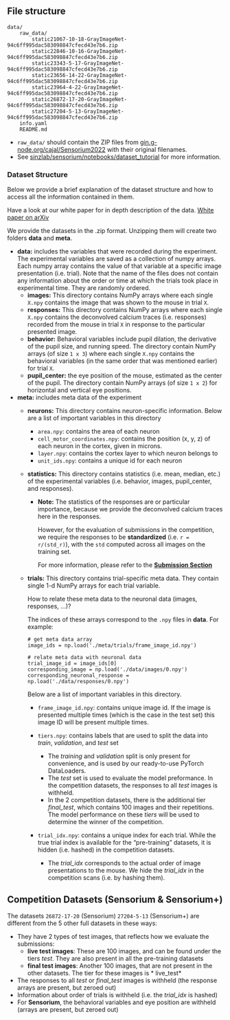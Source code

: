 ## File structure
```
data/
    raw_data/
        static21067-10-18-GrayImageNet-94c6ff995dac583098847cfecd43e7b6.zip
        static22846-10-16-GrayImageNet-94c6ff995dac583098847cfecd43e7b6.zip
        static23343-5-17-GrayImageNet-94c6ff995dac583098847cfecd43e7b6.zip
        static23656-14-22-GrayImageNet-94c6ff995dac583098847cfecd43e7b6.zip
        static23964-4-22-GrayImageNet-94c6ff995dac583098847cfecd43e7b6.zip
        static26872-17-20-GrayImageNet-94c6ff995dac583098847cfecd43e7b6.zip
        static27204-5-13-GrayImageNet-94c6ff995dac583098847cfecd43e7b6.zip
    info.yaml
    README.md
```
- `raw_data/` should contain the ZIP files from [gin.g-node.org/cajal/Sensorium2022](https://gin.g-node.org/cajal/Sensorium2022) with their original filenames.
- See [sinzlab/sensorium/notebooks/dataset_tutorial](https://github.com/sinzlab/sensorium/tree/main/notebooks/dataset_tutorial) for more information.

### Dataset Structure

Below we provide a brief explanation of the dataset structure and how to access all the information contained in them.

Have a look at our white paper for in depth description of the data. [White paper on arXiv](https://arxiv.org/abs/2206.08666)

We provide the datasets in the .zip format. Unzipping them will create two folders **data** and **meta**.

- **data:** includes the variables that were recorded during the experiment. The experimental variables are saved as a collection of numpy arrays. Each numpy array contains the value of that variable at a specific image presentation (i.e. trial). Note that the name of the files does not contain any information about the order or time at which the trials took place in experimental time. They are randomly ordered.
    - **images:** This directory contains NumPy arrays where each single `X.npy` contains the image that was shown to the mouse in trial `X`.
    - **responses:** This directory contains NumPy arrays where each single `X.npy` contains the deconvolved calcium traces (i.e. responses) recorded from the mouse in trial `X` in response to the particular presented image.
    - **behavior:** Behavioral variables include pupil dilation, the derivative of the pupil size, and running speed. The directory contain NumPy arrays (of size `1 x 3`) where each single `X.npy` contains the behavioral variables (in the same order that was mentioned earlier) for trial `X`.
    - **pupil_center:** the eye position of the mouse, estimated as the center of the pupil. The directory contain NumPy arrays (of size `1 x 2`) for horizontal and vertical eye positions.
- **meta:** includes meta data of the experiment
    - **neurons:** This directory contains neuron-specific information. Below are a list of important variables in this directory
        - `area.npy`: contains the area of each neuron
        - `cell_motor_coordinates.npy`: contains the position (x, y, z) of each neuron in the cortex, given in microns.
        - `layer.npy`: contains the cortex layer to which neuron belongs to
        - `unit_ids.npy`: contains a unique id for each neuron
    - **statistics:** This directory contains statistics (i.e. mean, median, etc.) of the experimental variables (i.e. behavior, images, pupil_center, and responses).
        - **Note:** The statistics of the responses are or particular importance, because we provide the deconvolved calcium traces here in the responses.

          However, for the evaluation of submissions in the competition, we require the responses to be **standardized** (i.e. `r = r/(std_r)`), with the `std` computed across all images on the training set.

          For more information, please refer to the [**Submission Section**](../submission_tutorial/)
    - **trials:** This directory contains trial-specific meta data.
      They contain single 1-d NumPy arrays for each trial variable.

      How to relate these meta data to the neuronal data (images, responses, ...)?

      The indices of these arrays correspond to the `.npy` files in **data**. For example:
        ``` 
      # get meta data array
      image_ids = np.load('./meta/trials/frame_image_id.npy')
      
      # relate meta data with neuronal data
      trial_image_id = image_ids[0]
      corresponding_image = np.load('./data/images/0.npy')
      corresponding_neuronal_response = np.load('./data/responses/0.npy')
        ```

      Below are a list of important variables in this directory.
        - `frame_image_id.npy`: contains unique image id. If the image is presented multiple times (which is the case in the test set) this image ID will be present multiple times.
        - `tiers.npy`: contains labels that are used to split the data into *train*, *validation*, and *test* set
            - The *training* and *validation* split is only present for convenience, and is used by our ready-to-use PyTorch DataLoaders.
            - The *test* set is used to evaluate the model preformance. In the competition datasets, the responses to all *test* images is withheld.
            - In the 2 competition datasets, there is the additional tier *final_test*, which contains 100 images and their repetitions. The model performance on these *tiers* will be used to determine the winner of the competition.

        - `trial_idx.npy`: contains a unique index for each trial. While the true trial index is available for the “pre-training” datasets, it is hidden (i.e. hashed) in the competition datasets.
            - The *trial_idx* corresponds to the actual order of image presentations to the mouse. We hide the *trial_idx* in the competition scans (i.e. by hashing them).


## Competition Datasets (Sensorium & Sensorium+)

The datasets `26872-17-20` (Sensorium) `27204-5-13` (Sensorium+) are different from the 5 other full datasets in these ways:

- They have 2 types of test images, that reflects how we evaluate the submissions:
    - **live test images**: These are 100 images, and can be found under the tiers *test*. They are also present in all the pre-training datasets
    - **final test images**: Another 100 images, that are not present in the other datasets. The tier for these images is * live_test*
- The responses to all *test* or *final_test* images is withheld (the response arrays are present, but zeroed out)
- Information about order of trials is withheld (i.e. the *trial_idx* is hashed)
- For **Sensorium**, the behavioral variables and eye position are withheld (arrays are present, but zeroed out)